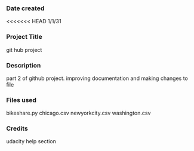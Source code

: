 ### Date created
<<<<<<< HEAD
1/1/31

### Project Title
git hub project

### Description
part 2 of github project. improving documentation and making changes to file

### Files used
bikeshare.py
chicago.csv
newyorkcity.csv
washington.csv

### Credits
udacity help section
